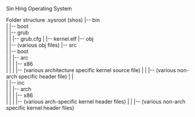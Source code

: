 Sin Hing Operating System

Folder structure
.sysroot (shos)
|-- bin\
|   |-- boot\
|       |-- grub\
|       |   |-- grub.cfg
|       |-- kernel.elf 
|-- obj\
|   |-- (various obj files)
|-- src\
|   |-- boot\
|   |   |-- arc\
|   |   |   |-- x86\
|   |   |       |-- (various architecture specific kernel source file)
|   |   |-- (various non-arch specific header file)
|   |   
|   |-- inc\
|   |   |-- arch\
|   |   |   |-- x86\
|   |   |       |-- (various arch-specific kernel header files)
|   |   |-- (various non-arch specific kernel header files)
